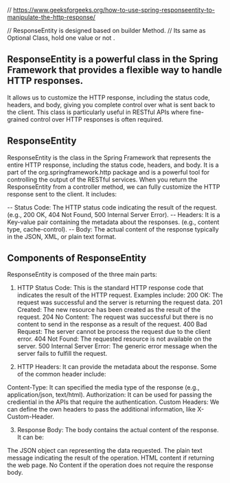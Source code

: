 
// https://www.geeksforgeeks.org/how-to-use-spring-responseentity-to-manipulate-the-http-response/

// ResponseEntity is designed based on builder Method.
// Its same as Optional Class, hold one value or not .
## ResponseEntity is a powerful class in the Spring Framework that provides a flexible way to handle HTTP responses. 
   It allows us to customize the HTTP response, including the status code, headers, and body, giving you complete 
   control over what is sent back to the client. This class is particularly useful in RESTful APIs where fine-grained 
   control over HTTP responses is often required.

## ResponseEntity
   ResponseEntity is the class in the Spring Framework that represents the entire HTTP response, including the status 
   code, headers, and body. It is a part of the org.springframework.http package and is a powerful tool for controlling 
   the output of the RESTful services. When you return the ResponseEntity from a controller method, we can fully 
   customize the HTTP response sent to the client. It includes:

-- Status Code: The HTTP status code indicating the result of the request. (e.g., 200 OK, 404 Not Found, 500 
   Internal Server Error).
-- Headers: It is a Key-value pair containing the metadata about the responses. (e.g., content type, cache-control).
-- Body: The actual content of the response typically in the JSON, XML, or plain text format.

## Components of ResponseEntity

ResponseEntity is composed of the three main parts:

1. HTTP Status Code: This is the standard HTTP response code that indicates the result of the HTTP request. 
   Examples include:
200 OK: The request was successful and the server is returning the request data.
201 Created: The new resource has been created as the result of the request.
204 No Content: The request was successful but there is no content to send in the response as a result of the request.
400 Bad Request: The server cannot be process the request due to the client error.
404 Not Found: The requested resource is not available on the server.
500 Internal Server Error: The generic error message when the server fails to fulfill the request.

2. HTTP Headers: It can provide the metadata about the response. Some of the common header include:

Content-Type: It can specified the media type of the response (e.g., application/json, text/html).
Authorization: It can be used for passing the crediential in the APIs that require the authentication.
Custom Headers: We can define the own headers to pass the additional information, like X-Custom-Header.

3. Response Body: The body contains the actual content of the response. It can be:

The JSON object can representing the data requested.
The plain text message indicating the result of the operation.
HTML content if returning the web page.
No Content if the operation does not require the response body.
